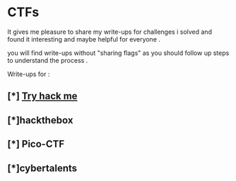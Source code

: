 # CTFs 

It gives me pleasure to share my write-ups for challenges i solved and found it interesting and maybe helpful for everyone .

you will find write-ups without "sharing flags" as you should follow up steps to understand the process .

Write-ups for :

## [*] [Try hack me](https://github.com/HussienMisbah/CTF/tree/main/Try%20hack%20me) 

## [*]hackthebox 

## [*] Pico-CTF

## [*]cybertalents

